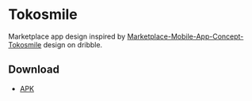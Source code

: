 # Tokosmile

Marketplace app design inspired
by [Marketplace-Mobile-App-Concept-Tokosmile](https://dribbble.com/shots/20449197-Marketplace-Mobile-App-Concept-Tokosmile)
design on dribble.

## Download

- [APK](https://github.com/iamstanlee/tokosmile/raw/main/release/tokosmile.apk)